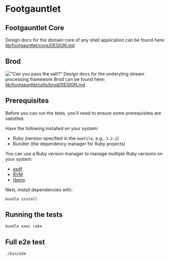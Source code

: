# Footgauntlet

## Footgauntlet Core
Design docs for the domain core of any shell application can be found here:
[lib/footgauntlet/core/DESIGN.md](lib/footgauntlet/core/DESIGN.md)

## Brod
!["Can you pass the salt?"](https://imgs.xkcd.com/comics/the_general_problem.png)
Design docs for the underyling stream processing framework Brod can be found here:
[lib/footgauntlet/utils/brod/DESIGN.md](lib/footgauntlet/utils/brod/DESIGN.md)

## Prerequisites
Before you can run the tests, you'll need to ensure some prerequisites are
satisfied.

Have the following installed on your system: 
- Ruby (version specified in the `Gemfile`, e.g., `3.2.2`)
- Bundler (the dependency manager for Ruby projects)

You can use a Ruby version manager to manage multiple Ruby versions on your
system:
- [asdf](https://asdf-vm.com/).
- [RVM](https://rvm.io/)
- [rbenv](https://github.com/rbenv/rbenv)

Next, install dependencies with:
```
bundle install
```

## Running the tests
```
bundle exec rake
```

## Full e2e test
```
./bin/e2e
```